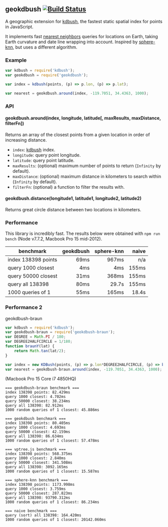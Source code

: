 ## geokdbush [![Build Status](https://travis-ci.org/mourner/geokdbush.svg?branch=master)](https://travis-ci.org/mourner/geokdbush)

A geographic extension for [kdbush](https://github.com/mourner/kdbush),
the fastest static spatial index for points in JavaScript.

It implements fast [nearest neighbors](https://en.wikipedia.org/wiki/Nearest_neighbor_search) queries
for locations on Earth, taking Earth curvature and date line wrapping into account.
Inspired by [sphere-knn](https://github.com/darkskyapp/sphere-knn), but uses a different algorithm.

### Example

```js
var kdbush = require('kdbush');
var geokdbush = require('geokdbush');

var index = kdbush(points, (p) => p.lon, (p) => p.lat);

var nearest = geokdbush.around(index, -119.7051, 34.4363, 1000);
```

### API

#### geokdbush.around(index, longitude, latitude[, maxResults, maxDistance, filterFn])

Returns an array of the closest points from a given location in order of increasing distance.

- `index`: [kdbush](https://github.com/mourner/kdbush) index.
- `longitude`: query point longitude.
- `latitude`: query point latitude.
- `maxResults`: (optional) maximum number of points to return (`Infinity` by default).
- `maxDistance`: (optional) maximum distance in kilometers to search within (`Infinity` by default).
- `filterFn`: (optional) a function to filter the results with.

#### geokdbush.distance(longitude1, latitude1, longitude2, latitude2)

Returns great circle distance between two locations in kilometers.

### Performance

This library is incredibly fast.
The results below were obtained with `npm run bench`
(Node v7.7.2, Macbook Pro 15 mid-2012).

benchmark | geokdbush | sphere-knn | naive
--- | ---: | ---: | ---:
index 138398 points | 69ms | 967ms | n/a
query 1000 closest | 4ms | 4ms | 155ms
query 50000 closest | 31ms | 368ms | 155ms
query all 138398 | 80ms | 29.7s | 155ms
1000 queries of 1 | 55ms | 165ms | 18.4s


### Performance 2

geokdbush-braun

```js
var kdbush = require('kdbush');
var geokdbush-braun = require('geokdbush-braun');
var DEGREE = Math.PI / 180;
var DEGREE2HALFCIRCLE = 1/180;
function braunY(lat) {
	return Math.tan(lat/2);
}

var index = new KDBush(points, (p) => p.lon*DEGREE2HALFCIRCLE, (p) => braunY(p.lat*DEGREE));
var nearest = geokdbush-braun.around(index, -119.7051, 34.4363, 1000);
```

(Macbook Pro 15 Core i7 4850HQ)

```
=== geokdbush-braun benchmark ===
index 138398 points: 82.429ms
query 1000 closest: 4.702ms
query 50000 closest: 38.234ms
query all 138398: 82.912ms
1000 random queries of 1 closest: 45.886ms

=== geokdbush benchmark ===
index 138398 points: 80.405ms
query 1000 closest: 4.693ms
query 50000 closest: 42.159ms
query all 138398: 86.634ms
1000 random queries of 1 closest: 57.478ms

=== vptree.js benchmark ===
index 138398 points: 568.375ms
query 1000 closest: 2.840ms
query 50000 closest: 341.508ms
query all 138398: 3092.165ms
1000 random queries of 1 closest: 15.587ms

=== sphere-knn benchmark ===
index 138398 points: 1173.998ms
query 1000 closest: 3.759ms
query 50000 closest: 287.823ms
query all 138398: 93790.312ms
1000 random queries of 1 closest: 86.234ms

=== naive benchmark ===
query (sort) all 138398: 164.420ms
1000 random queries of 1 closest: 20142.060ms
```
